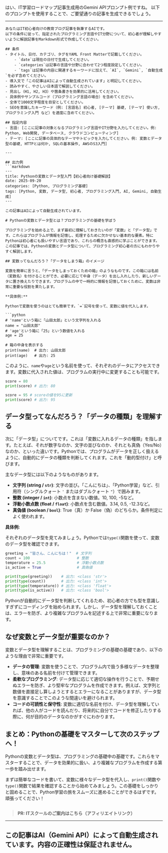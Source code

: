 はい、IT学習ロードマップ記事生成用のGemini APIプロンプト例ですね。
以下のプロンプトを使用することで、ご要望通りの記事を生成できるでしょう。

---

```
あなたはIT初心者向けの教育ブログ記事を執筆するAIです。
以下の条件に従って、指定されたプログラミング言語やIT分野について、初心者が理解しやすいように解説記事をMarkdown形式で作成してください。

## 条件
- タイトル、日付、カテゴリ、タグをYAML Front Matterで記載してください。
    - `date`は現在の日付で生成してください。
    - `categories`は記事の言語や分野に合わせて2つ程度設定してください。
    - `tags`は記事の内容に関連するキーワードに加えて、`AI`, `Gemini`, `自動生成`を必ず含めてください。
- 導入文で「この記事はAIによって自動生成されています」と明記してください。
- 読みやすく、やさしい日本語で解説してください。
- 見出し（H1, H2, H3）や箇条書きを効果的に活用してください。
- 具体例やサンプルコード（プログラミング言語の場合）を含めてください。
- 全体で1000文字程度を目安としてください。
- SEOを意識したキーワード（例: [言語名] 初心者, [テーマ] 基礎, [テーマ] 使い方, プログラミング入門 など）を適度に含めてください。

## 指定内容
- 言語: [ここに記事の対象となるプログラミング言語やIT分野を入力してください。例: Python, Web開発, データベース, クラウドコンピューティング]
- テーマ: [ここに記事の具体的なテーマやトピックを入力してください。例: 変数とデータ型の基礎, HTTPとは何か, SQLの基本操作, AWSのS3入門]

---

## 出力例
```markdown
---
title: Pythonの変数とデータ型入門【初心者向け基礎解説】
date: 2025-09-20
categories: [Python, プログラミング基礎]
tags: [Python, 変数, データ型, 初心者, プログラミング入門, AI, Gemini, 自動生成]
---

この記事はAIによって自動生成されています。

# Pythonの変数とデータ型とは？プログラミングの基礎を学ぼう

プログラミングを始める上で、まず最初に理解しておきたいのが「変数」と「データ型」です。これらはプログラムが情報を記憶し、処理するために欠かせない基本的な要素。特にPythonは初心者にも扱いやすい言語であり、これらの概念も直感的に学ぶことができます。この記事では、Pythonの変数とデータ型について、プログラミング初心者の方にもわかりやすく解説します。

## 変数ってなんだろう？「データをしまう箱」のイメージ

変数を簡単に言うと、「データをしまっておくための箱」のようなものです。この箱には名前（変数名）を付けることができ、必要に応じて中身（データ）を出し入れしたり、新しいデータに置き換えたりできます。プログラムの中で一時的に情報を記憶しておくために、変数は非常に重要な役割を果たします。

**具体例:**

Pythonで変数を使うのはとても簡単です。`=`記号を使って、変数に値を代入します。

```python
# 'name'という箱に「山田太郎」という文字列を入れる
name = "山田太郎"
# 'age'という箱に「25」という数値を入れる
age = 25

# 箱の中身を表示する
print(name)  # 出力: 山田太郎
print(age)   # 出力: 25
```

このように、`name`や`age`という名前を使って、それぞれのデータにアクセスできます。変数に代入された値は、プログラムの実行中に変更することも可能です。

```python
score = 80
print(score) # 出力: 80

score = 95 # scoreの値を95に更新
print(score) # 出力: 95
```

## データ型ってなんだろう？「データの種類」を理解する

次に「データ型」についてです。これは「変数に入れるデータの種類」を指します。たとえば、それが数字なのか、文字の並びなのか、それとも真偽（Yes/No）なのか、といった違いです。Pythonでは、プログラムがデータを正しく扱えるように、自動的にデータの種類を判断してくれます。これを「動的型付け」と呼びます。

主なデータ型には以下のようなものがあります。

*   **文字列 (string / `str`)**: 文字の並び。「こんにちは」、「Python学習」など、引用符（シングルクォート `'` またはダブルクォート `"`）で囲みます。
*   **整数 (integer / `int`)**: 小数点を含まない数値。10, 100, -5など。
*   **浮動小数点数 (float / `float`)**: 小数点を含む数値。3.14, 0.5, -12.3など。
*   **真偽値 (boolean / `bool`)**: True（真）か False（偽）のどちらか。条件判定によく使われます。

**具体例:**

それぞれのデータ型を見てみましょう。Pythonでは`type()`関数を使って、変数のデータ型を確認できます。

```python
greeting = "皆さん、こんにちは！"  # 文字列
count = 100                     # 整数
temperature = 25.5              # 浮動小数点数
is_active = True                # 真偽値

print(type(greeting))    # 出力: <class 'str'>
print(type(count))       # 出力: <class 'int'>
print(type(temperature)) # 出力: <class 'float'>
print(type(is_active))   # 出力: <class 'bool'>
```

Pythonが自動的にデータ型を判断してくれるため、初心者の方でも型を意識しすぎずにコーディングを始められます。しかし、データ型を理解しておくことは、エラーを防ぎ、より複雑なプログラムを記述する上で非常に重要になります。

## なぜ変数とデータ型が重要なのか？

変数とデータ型を理解することは、プログラミングの基礎の基礎であり、以下のような理由で非常に重要です。

*   **データの管理**: 変数を使うことで、プログラム内で扱う多様なデータを整理し、意味のある名前を付けて管理できます。
*   **柔軟なプログラミング**: データ型に応じて適切な操作を行うことで、予期せぬエラーを防ぎ、より堅牢なプログラムを作成できます。例えば、文字列と数値を直接足し算しようとするとエラーになることがありますが、データ型を意識することでこのような間違いを避けられます。
*   **コードの可読性と保守性**: 変数に適切な名前を付け、データ型を理解していれば、他の人がコードを読んだり、将来的に自分でコードを修正したりする際に、何が目的のデータなのかがすぐにわかります。

## まとめ：Pythonの基礎をマスターして次のステップへ！

Pythonの変数とデータ型は、プログラミングの基礎中の基礎です。これらをマスターすることで、データを効果的に扱い、より複雑なプログラムを作成する第一歩を踏み出せます。

まずは簡単なコードを書いて、変数に様々なデータ型を代入し、`print()`関数や`type()`関数で結果を確認することから始めてみましょう。この基礎をしっかりと固めることで、Python学習の旅をスムーズに進めることができるはずです。頑張ってください！
```
```
> **PR: ITスクールのご案内はこちら（アフィリエイトリンク）**

---
この記事はAI（Gemini API）によって自動生成されています。内容の正確性は保証されません。
---
